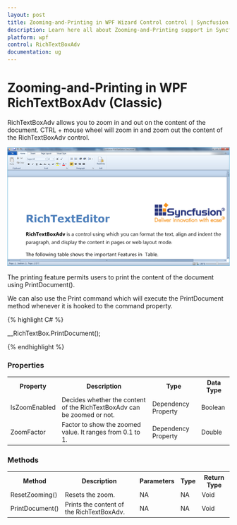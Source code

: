 ```yaml
---
layout: post
title: Zooming-and-Printing in WPF Wizard Control control | Syncfusion
description: Learn here all about Zooming-and-Printing support in Syncfusion WPF RichTextBoxAdv (Classic) control and more.
platform: wpf
control: RichTextBoxAdv
documentation: ug
---
```


# Zooming-and-Printing in WPF RichTextBoxAdv (Classic)

RichTextBoxAdv allows you to zoom in and out on the content of the document. CTRL + mouse wheel will zoom in and zoom out the content of the RichTextBoxAdv control.



![Zooming-and-Printing_img1](Zooming-and-Printing_images/Zooming-and-Printing_img1.png)





The printing feature permits users to print the content of the document using PrintDocument().

We can also use the Print command which will execute the PrintDocument method whenever it is hooked to the command property.


{% highlight C# %}



__RichTextBox.PrintDocument();

{% endhighlight %}



### Properties



<table>
<tr>
<th>
Property</th><th>
Description</th><th>
Type</th><th>
Data Type</th></tr>
<tr>
<td>
IsZoomEnabled</td><td>
Decides whether the content of the RichTextBoxAdv can be zoomed or not.</td><td>
Dependency Property</td><td>
Boolean</td></tr>
<tr>
<td>
ZoomFactor</td><td>
Factor to show the zoomed value. It ranges from 0.1 to 1.</td><td>
Dependency Property</td><td>
Double</td></tr>
</table>


### Methods



<table>
<tr>
<th>
Method</th><th>
Description</th><th>
Parameters</th><th>
Type</th><th>
Return Type</th></tr>
<tr>
<td>
ResetZooming()</td><td>
Resets the zoom.</td><td>
NA</td><td>
NA</td><td>
Void</td></tr>
<tr>
<td>
PrintDocument()</td><td>
Prints the content of the RichTextBoxAdv.</td><td>
NA</td><td>
NA</td><td>
Void</td></tr>
</table>


